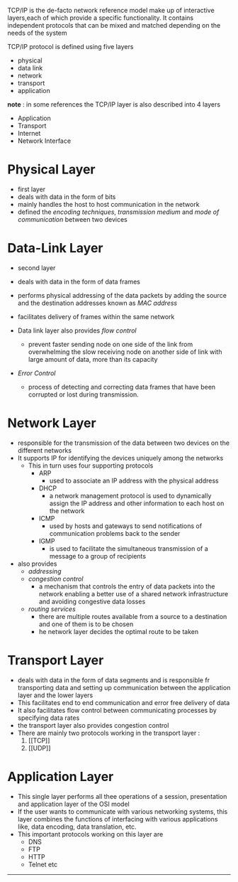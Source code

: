 TCP/IP is the de-facto network reference model make up of interactive layers,each of which provide a specific functionality. It contains independent protocols that can be mixed and matched depending on the needs of the system 

TCP/IP protocol is defined using five layers 
- physical 
- data link 
- network 
- transport 
- application

**note** : in some references the TCP/IP layer is also described into 4 layers
- Application
- Transport
- Internet
- Network Interface

# Physical Layer 
- first layer 
- deals with data in the form of bits 
- mainly handles the host to host communication in the network 
- defined the *encoding techniques*, *transmission medium* and *mode of communication* between two devices 

# Data-Link Layer 
- second layer
- deals with data in the form of data frames 
- performs physical addressing of the data packets by adding the source and the destination addresses known as *MAC address* 
- facilitates delivery of frames within the same network 

- Data link layer also provides *flow control* 
	- prevent faster sending node on one side of the link from overwhelming the slow receiving node on another side of link with large amount of data, more than its capacity 
- *Error Control* 
	- process of detecting and correcting data frames that have been corrupted or lost during transmission.

# Network Layer
- responsible for the transmission of the data between two devices on the different networks 
- It supports IP for identifying the devices uniquely among the networks 
	- This in turn uses four supporting protocols 
		- ARP
			- used to associate an IP address with the physical address 
		- DHCP
			- a network management protocol is used to dynamically assign the IP address and other information to each host on the network 
		- ICMP 
			- used by hosts and gateways to send notifications of communication problems back to the sender 
		- IGMP
			- is used to facilitate the simultaneous transmission of a message to a group of recipients
- also provides 
	- *addressing*
	- *congestion control*
		- a mechanism that controls the entry of data packets into the network enabling a better use of a shared network infrastructure and avoiding congestive data losses 
	- *routing services* 
		- there are multiple routes available from a source to a destination and one of them is to be chosen 
		- he network layer decides the optimal route to be taken 

# Transport Layer
- deals with data in the form of data segments and is responsible fr transporting data and setting up communication between the application layer and the lower layers
- This facilitates end to end communication and error free delivery of data
- It also facilitates flow control between communicating processes by specifying data rates
- the transport layer also provides congestion control 
- There are mainly two protocols working in the transport layer :
	1. [[TCP]]
	2. [[UDP]]

# Application Layer 
- This single layer performs all thee operations of a session, presentation and application layer of the OSI model
- If the user wants to communicate with various networking systems, this layer combines the functions of interfacing with various applications like, data encoding, data translation, etc.
- This important protocols working on this layer are 
	- DNS
	- FTP
	- HTTP
	- Telnet
	etc

---  
